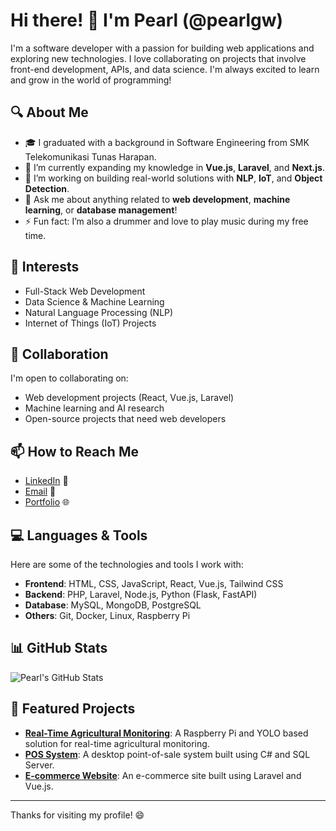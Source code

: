# Hi there! 👋 I'm Pearl (@pearlgw)

I'm a software developer with a passion for building web applications and exploring new technologies. I love collaborating on projects that involve front-end development, APIs, and data science. I'm always excited to learn and grow in the world of programming!

## 🔍 About Me
- 🎓 I graduated with a background in Software Engineering from SMK Telekomunikasi Tunas Harapan.
- 🌱 I’m currently expanding my knowledge in **Vue.js**, **Laravel**, and **Next.js**.
- 💼 I’m working on building real-world solutions with **NLP**, **IoT**, and **Object Detection**.
- 💬 Ask me about anything related to **web development**, **machine learning**, or **database management**!
- ⚡ Fun fact: I’m also a drummer and love to play music during my free time.

## 👀 Interests
- Full-Stack Web Development
- Data Science & Machine Learning
- Natural Language Processing (NLP)
- Internet of Things (IoT) Projects

## 🤝 Collaboration
I'm open to collaborating on:
- Web development projects (React, Vue.js, Laravel)
- Machine learning and AI research
- Open-source projects that need web developers

## 📫 How to Reach Me
- [LinkedIn](https://www.linkedin.com/in/your-linkedin-profile) 💼
- [Email](mailto:your-email@example.com) 📧
- [Portfolio](https://your-portfolio-link.com) 🌐

## 💻 Languages & Tools
Here are some of the technologies and tools I work with:

- **Frontend**: HTML, CSS, JavaScript, React, Vue.js, Tailwind CSS
- **Backend**: PHP, Laravel, Node.js, Python (Flask, FastAPI)
- **Database**: MySQL, MongoDB, PostgreSQL
- **Others**: Git, Docker, Linux, Raspberry Pi

## 📊 GitHub Stats
![Pearl's GitHub Stats](https://github-readme-stats.vercel.app/api?username=pearlgw&show_icons=true&theme=radical)

## 🌟 Featured Projects
- **[Real-Time Agricultural Monitoring](https://github.com/pearlgw/agrobot-monitoring)**: A Raspberry Pi and YOLO based solution for real-time agricultural monitoring.
- **[POS System](https://github.com/pearlgw/pos-system)**: A desktop point-of-sale system built using C# and SQL Server.
- **[E-commerce Website](https://github.com/pearlgw/ecommerce-site)**: An e-commerce site built using Laravel and Vue.js.

---

Thanks for visiting my profile! 😄
